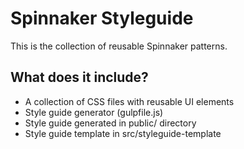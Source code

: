 # Spinnaker Styleguide
This is the collection of reusable Spinnaker patterns.

## What does it include?
- A collection of CSS files with reusable UI elements
- Style guide generator (gulpfile.js)
- Style guide generated in public/ directory
- Style guide template in src/styleguide-template
